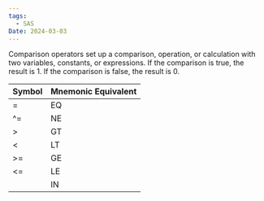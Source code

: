 ```yaml
---
tags:
  - SAS
Date: 2024-03-03
---
```

Comparison operators set up a comparison, operation, or calculation with two variables, constants, or expressions. If the comparison is true, the result is 1. If the comparison is false, the result is 0.

| Symbol | Mnemonic Equivalent |
| ------ | ------------------- |
| =      | EQ                  |
| ^=     | NE                  |
| >      | GT                  |
| <      | LT                  |
| >=     | GE                  |
| <=     | LE                  |
|        | IN                  |

